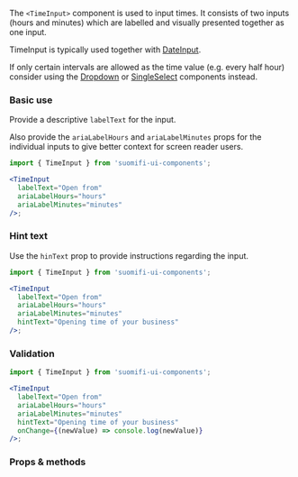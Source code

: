 The `<TimeInput>` component is used to input times. It consists of two inputs (hours and minutes) which are labelled and visually presented together as one input.

TimeInput is typically used together with [DateInput](/#/Components/DateInput).

If only certain intervals are allowed as the time value (e.g. every half hour) consider using the [Dropdown](/#/Components/Dropdown) or [SingleSelect](/#/Components/SingleSelect) components instead.

### Basic use

Provide a descriptive `labelText` for the input.

Also provide the `ariaLabelHours` and `ariaLabelMinutes` props for the individual inputs to give better context for screen reader users.

```jsx
import { TimeInput } from 'suomifi-ui-components';

<TimeInput
  labelText="Open from"
  ariaLabelHours="hours"
  ariaLabelMinutes="minutes"
/>;
```

### Hint text

Use the `hinText` prop to provide instructions regarding the input.

```jsx
import { TimeInput } from 'suomifi-ui-components';

<TimeInput
  labelText="Open from"
  ariaLabelHours="hours"
  ariaLabelMinutes="minutes"
  hintText="Opening time of your business"
/>;
```

### Validation

```jsx
import { TimeInput } from 'suomifi-ui-components';

<TimeInput
  labelText="Open from"
  ariaLabelHours="hours"
  ariaLabelMinutes="minutes"
  hintText="Opening time of your business"
  onChange={(newValue) => console.log(newValue)}
/>;
```

### Props & methods
